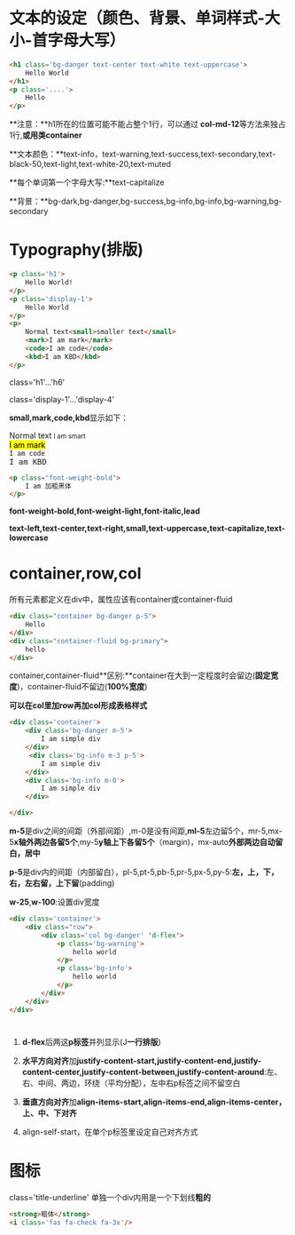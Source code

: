 # 文本的设定（颜色、背景、单词样式-大小-首字母大写）

```html
<h1 class='bg-danger text-center text-white text-uppercase'>
    Hello World
</h1>
<p class='....'>
    Hello
</p>
```

**注意：**h1所在的位置可能不能占整个1行，可以通过 **col-md-12**等方法来独占1行,**或用类container**

**文本颜色：**text-info，text-warning,text-success,text-secondary,text-black-50,text-light,text-white-20,text-muted

**每个单词第一个字母大写:**text-capitalize

**背景：**bg-dark,bg-danger,bg-success,bg-info,bg-info,bg-warning,bg-secondary

# Typography(排版)



```html
<p class='h1'>
    Hello World!
</p>
<p class='display-1'>
    Hello World
</p>
<p>
    Normal text<small>smaller text</small>
    <mark>I am mark</mark>
    <code>I am code</code>
    <kbd>I am KBD</kbd>
</p>

```

class='h1'...'h6'

class='display-1'...'display-4'

**small,mark,code,kbd**显示如下：

<p>
    Normal text<small>   I am smart</small>
    <br/>
    <mark>I am mark</mark>
    <br/>
    <code>I am code</code>
    <br/>
    <kbd>I am KBD</kbd>
</p>

```html
<p class="font-weight-bold">
    I am 加粗黑体    
</p>
```

**font-weight-bold,font-weight-light,font-italic,lead**

**text-left,text-center,text-right,small,text-uppercase,text-capitalize,text-lowercase**



# container,row,col

所有元素都定义在div中，属性应该有container或container-fluid

```html
<div class="container bg-danger p-5">
    Hello
</div>
<div class="container-fluid bg-primary">
    hello
</div>
```

container,container-fluid**区别:**container在大到一定程度时会留边(**固定宽度**)，container-fluid不留边(**100%宽度**)



**可以在col里加row再加col形成表格样式**

```html
<div class='container'>
    <div class='bg-danger m-5'>
        I am simple div
    </div>
     <div class='bg-info m-3 p-5'>
        I am simple div
    </div>
    <div class='bg-info m-0'>
        I am simple div
    </div>

</div>
```

**m-5**是div之间的间距（外部间距）,m-0是没有间距,**ml-5**左边留5个，mr-5,mx-5**x轴外两边各留5个**,my-5**y轴上下各留5个**（margin)，mx-auto**外部两边自动留白，居中**



**p-5**是div内的间距（内部留白），pl-5,pt-5,pb-5,pr-5,px-5,py-5:**左，上，下，右，左右留，上下留**(padding)

**w-25**,**w-100**:设置div宽度

```html
<div class='container'>
    <div class="row">
        <div class='col bg-danger' 'd-flex'>
            <p class='bg-warning'>
                hello world
            </p>
            <p class='bg-info'>
                hello world
            </p>
        </div>
    </div>
</div>
```

# 



1. **d-flex**后两这**p标签**并列显示(J**一行排版**)

2. **水平方向对齐**加**justify-content-start,justify-content-end,justify-content-center,justify-content-between,justify-content-around**:左、右、中间、两边，环绕（平均分配），左中右p标签之间不留空白

3. **垂直方向对齐**加**align-items-start,align-items-end,align-items-center，上、中、下对齐**

4. align-self-start，在单个p标签里设定自己对齐方式

   

# 图标



class='title-underline' 单独一个div内用是一个下划线**粗的**

```html
<strong>粗体</strong>
<i class='fas fa-check fa-3x'/>
```



